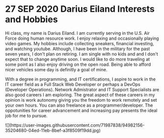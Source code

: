 
<html>
<head>
 <meta charset="utf-8">
 <title>Darius Eiland's Personal Story</title>
 </head>

<body>
	<h1>27 SEP 2020 Darius Eiland Interests and Hobbies</h1>
	<p>Hi class, my name is Darius Eiland. I am currently serving in the U.S. Air Force doing human resource work. I enjoy relaxing and
	occasionally playing video games. My hobbies include collecting sneakers, financial investing, and watching youtube. Although, I 
	have been in the military for the past seven years, I don't plan on retiring. I am single with no kids and and I don't expect that
	to change anytime soon. I would like to do more traveling at some point as I also enjoy  driving on the open road. Being able to
	afford nicer vehicles some day is definitly a goal of mine.<p>
	<p>With a degree in programming, and IT certifications, I aspire to work in the IT career field as a Full Stack Web Developer or perhaps a DevOps 
	(Developer Operations). Network Admistrator and IT Support Specialists are also good careers I am exploring. The great aspect of these careers in 
	my opinion is work autonomy giving you the freedom to work remotely and set your own hours. You can also freelance as a programmer/developer. The oppotunities 
	for career advancement and increasing pay presents the ideal job for me to pursue.<p>
	![](https://user-images.githubusercontent.com/71987838/94982156-35204680-04ed-11eb-8bef-a3f8509f19dd.jpg)


